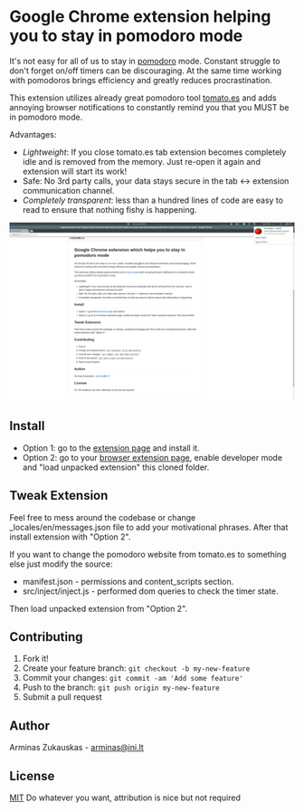 Google Chrome extension helping you to stay in pomodoro mode
==========================================================

It's not easy for all of us to stay in [pomodoro] mode. Constant struggle to don't forget on/off timers can be discouraging. At the same time working with pomodoros brings efficiency and greatly reduces procrastination.

This extension utilizes already great pomodoro tool [tomato.es] and adds annoying browser notifications to constantly remind you that you MUST be in pomodoro mode.

Advantages:

* *Lightweight*: If you close tomato.es tab extension becomes completely idle and is removed from the memory. Just re-open it again and extension will start its work!
* Safe: No 3rd party calls, your data stays secure in the tab <-> extension communication channel.
* *Completely transparent*: less than a hundred lines of code are easy to read to ensure that nothing fishy is happening.

![How it looks like](screenshots/notification-screen.png?raw=true "How it looks like")

## Install

* Option 1: go to the [extension page] and install it.
* Option 2: go to your [browser extension page], enable developer mode and "load unpacked extension" this cloned folder.


## Tweak Extension

Feel free to mess around the codebase or change _locales/en/messages.json file to add your motivational phrases. After that install extension with "Option 2".

If you want to change the pomodoro website from tomato.es to something else just modify the source:

* manifest.json - permissions and content_scripts section.
* src/inject/inject.js - performed dom queries to check the timer state.

Then load unpacked extension from "Option 2".

## Contributing

1. Fork it!
2. Create your feature branch: `git checkout -b my-new-feature`
3. Commit your changes: `git commit -am 'Add some feature'`
4. Push to the branch: `git push origin my-new-feature`
5. Submit a pull request

## Author
Arminas Zukauskas - arminas@ini.lt

## License

[MIT] Do whatever you want, attribution is nice but not required

[pomodoro]: https://cirillocompany.de/pages/pomodoro-technique
[tomato.es]: http://tomato.es
[extension page]: https://chrome.google.com/webstore/detail/pomodoro-must/fgfijdapfaaflemmapmdegapgmhgfkhh
[browser extension page]: chrome://extensions/
[MIT]: https://tldrlegal.com/license/mit-license
